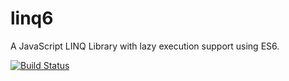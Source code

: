 # linq6
A JavaScript LINQ Library with lazy execution support using ES6.

[![Build Status](https://travis-ci.org/subhajitdas/linq6.svg?branch=master)](https://travis-ci.org/subhajitdas/linq6)